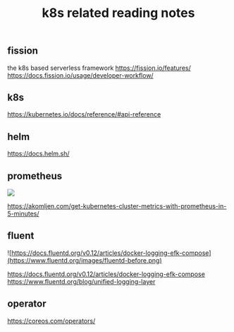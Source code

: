 ﻿---
layout: post
title: k8s related reading notes
---

## fission

the k8s based serverless framework
<https://fission.io/features/>
<https://docs.fission.io/usage/developer-workflow/>


## k8s

<https://kubernetes.io/docs/reference/#api-reference>

## helm

<https://docs.helm.sh/>

## prometheus

![](https://coreos.com/sites/default/files/inline-images/p1.png)

<https://akomljen.com/get-kubernetes-cluster-metrics-with-prometheus-in-5-minutes/>

## fluent

![https://docs.fluentd.org/v0.12/articles/docker-logging-efk-compose](https://www.fluentd.org/images/fluentd-before.png)

<https://docs.fluentd.org/v0.12/articles/docker-logging-efk-compose>
<https://www.fluentd.org/blog/unified-logging-layer>

## operator

<https://coreos.com/operators/>


